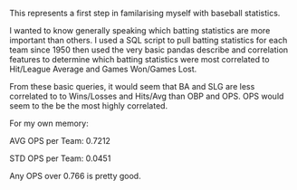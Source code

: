 This represents a first step in familarising myself with baseball statistics.

I wanted to know generally speaking which batting statistics are more important than others. 
I used a SQL script to pull batting statistics for each team since 1950 then used the very basic
pandas describe and correlation features to determine which batting statistics were most correlated
to Hit/League Average and Games Won/Games Lost. 

From these basic queries, it would seem that BA and SLG are less correlated to to Wins/Losses and Hits/Avg than OBP and OPS.
OPS would seem to the be the most highly correlated. 

For my own memory:

AVG OPS per Team: 0.7212

STD OPS per Team: 0.0451

Any OPS over 0.766 is pretty good.
